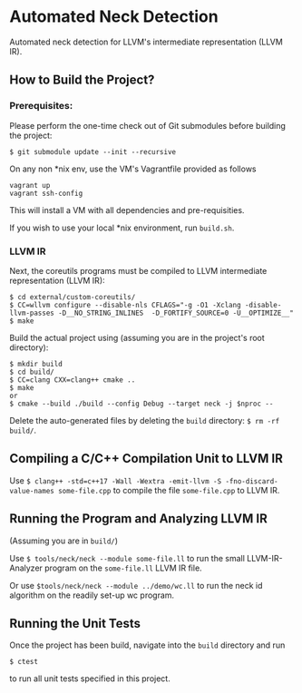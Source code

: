 # Automated Neck Detection

Automated neck detection for LLVM's intermediate representation (LLVM IR).

## How to Build the Project?

### Prerequisites: 

Please perform the one-time check out of Git submodules before building the project:

```
$ git submodule update --init --recursive
```

On any non *nix env, use the VM's Vagrantfile provided as follows 

```
vagrant up
vagrant ssh-config
```

This will install a VM with all dependencies and pre-requisities.

If you wish to use your local *nix environment, run `build.sh`.

### LLVM IR

Next, the coreutils programs must be compiled to LLVM intermediate representation (LLVM IR):

```
$ cd external/custom-coreutils/
$ CC=wllvm configure --disable-nls CFLAGS="-g -O1 -Xclang -disable-llvm-passes -D__NO_STRING_INLINES  -D_FORTIFY_SOURCE=0 -U__OPTIMIZE__"
$ make
```

Build the actual project using (assuming you are in the project's root directory):

```
$ mkdir build
$ cd build/
$ CC=clang CXX=clang++ cmake ..
$ make
or 
$ cmake --build ./build --config Debug --target neck -j $nproc --
```

Delete the auto-generated files by deleting the `build` directory: `$ rm -rf build/`.

## Compiling a C/C++ Compilation Unit to LLVM IR

Use `$ clang++ -std=c++17 -Wall -Wextra -emit-llvm -S -fno-discard-value-names some-file.cpp` to compile the file `some-file.cpp` to LLVM IR.

## Running the Program and Analyzing LLVM IR

(Assuming you are in `build/`)

Use `$ tools/neck/neck --module some-file.ll` to run the small LLVM-IR-Analyzer program on the `some-file.ll` LLVM IR file.

Or use `$tools/neck/neck --module ../demo/wc.ll` to run the neck id algorithm on the readily set-up wc program.

## Running the Unit Tests

Once the project has been build, navigate into the `build` directory and run

```
$ ctest
```

to run all unit tests specified in this project.
